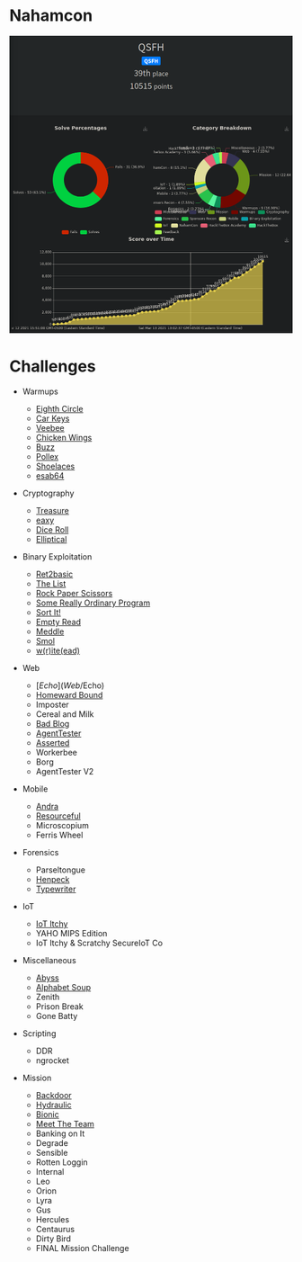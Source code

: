 # Nahamcon 
![ranking](ranking.png)

# Challenges
- Warmups
  - [Eighth Circle](warmups/EighthCircle)
  - [Car Keys](warmups/CarKeys)
  - [Veebee](warmups/Veebee)
  - [Chicken Wings](warmups/ChickenWings)
  - [Buzz](warmups/Buzz)
  - [Pollex](warmups/Pollex)
  - [Shoelaces](warmups/Shoelaces)
  - [esab64](warmups/esab64)

- Cryptography
  - [Treasure](Crypto/Treasure)
  - [eaxy](Crypto/eaxy)
  - [Dice Roll](Crypto/DiceRoll)
  - [Elliptical](Crypto/Elliptical)

- Binary Exploitation
  - [Ret2basic](BinaryExploitation/Ret2basic)
  - [The List](BinaryExploitation/TheList)
  - [Rock Paper Scissors](BinaryExploitation/RockPaperScissors)
  - [Some Really Ordinary Program](BinaryExploitation/SomeReallyOrdinaryProgram)
  - [Sort It!](BinaryExploitation/SortIt)
  - [Empty Read](BinaryExploitation/EmptyRead)
  - [Meddle](BinaryExploitation/Meddle)
  - [Smol](BinaryExploitation/Smol)
  - [w(r)ite(ead)](BinaryExploitation/writeead)

- Web
  - [$Echo](Web/$Echo)
  - [Homeward Bound](Web/HomewardBound)
  - Imposter
  - Cereal and Milk
  - [Bad Blog](Web/BadBlog)
  - [AgentTester](Web/AgentTester)
  - [Asserted](Web/Asserted)
  - Workerbee
  - Borg
  - AgentTester V2
 
- Mobile
  - [Andra](Mobile/Andra)
  - [Resourceful](Mobile/Resourceful)
  - Microscopium
  - Ferris Wheel

- Forensics
  - Parseltongue
  - [Henpeck](Forensics/Henpeck)
  - [Typewriter](Forensics/Typewriter)

- IoT
  - [IoT Itchy](IoT/IoTItchy)
  - YAHO MIPS Edition
  - IoT Itchy & Scratchy SecureIoT Co

- Miscellaneous
  - [Abyss](Misc/Abyss)
  - [Alphabet Soup](Misc/AlphabetSoup)
  - Zenith
  - Prison Break
  - Gone Batty

- Scripting
  - DDR
  - ngrocket

- Mission
  - [Backdoor](Mission/Backdoor)
  - [Hydraulic](Mission/Hydraulic)
  - [Bionic](Mission/Bionic)
  - [Meet The Team](Mission/MeetTheTeam)
  - Banking on It
  - Degrade
  - Sensible
  - Rotten Loggin
  - Internal
  - Leo
  - Orion
  - Lyra
  - Gus
  - Hercules
  - Centaurus
  - Dirty Bird
  - FINAL Mission Challenge
